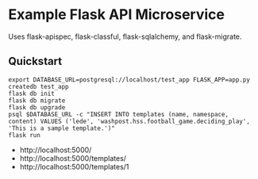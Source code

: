 # Example Flask API Microservice

Uses flask-apispec, flask-classful, flask-sqlalchemy, and flask-migrate.

## Quickstart
```
export DATABASE_URL=postgresql://localhost/test_app FLASK_APP=app.py
createdb test_app
flask db init
flask db migrate
flask db upgrade
psql $DATABASE_URL -c "INSERT INTO templates (name, namespace, content) VALUES ('lede', 'washpost.hss.football_game.deciding_play', 'This is a sample template.')"
flask run
```

- http://localhost:5000/
- http://localhost:5000/templates/
- http://localhost:5000/templates/1